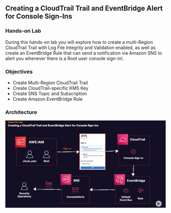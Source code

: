 ## Creating a CloudTrail Trail and EventBridge Alert for Console Sign-Ins

### Hands-on Lab

During this hands-on lab you will explore how to create a multi-Region CloudTrail Trail with Log File Integrity and Validation enabled, as well as create an EventBridge Rule that can send a notification via Amazon SNS to alert you whenever there is a Root user console sign-in!.

### Objectives

- Create Multi-Region CloudTrail Trail
- Create CloudTrail-specific KMS Key
- Create SNS Topic and Subscription
- Create Amazon EventBridge Rule

### Architecture
![alt text](https://github.com/TristanLinoD/AWS/blob/main/CloudTrailAndEventBridgeAlertConsoleSign-Ins/Architectures/CloudTrailAndEventBridgeAlertConsoleSignIns.png)
